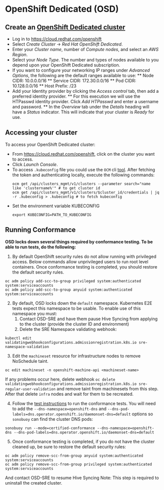 # OpenShift Dedicated (OSD)

## Create an [OpenShift Dedicated cluster](https://docs.openshift.com/dedicated/4/getting_started/accessing-your-services.html)

* Log in to https://cloud.redhat.com/openshift
* Select *Create Cluster* -> *Red Hat OpenShift Dedicated*.
* Enter your *Cluster name*, number of *Compute nodes*, and select an *AWS Region*.
* Select your *Node Type*. The number and types of nodes available to you depend
upon your OpenShift Dedicated subscription.
* If you want to configure your networking IP ranges under *Advanced Options*, the
following are the default ranges available to use:
** Node CIDR: 10.0.0.0/16
** Service CIDR: 172.30.0.0/16
** Pod CIDR: 10.128.0.0/16
** Host Prefix: /23
* Add your Identity provider by clicking the *Access control* tab, then add a preferred identity provider.
** For this execution we will use the HTPasswd identity provider. Click *Add HTPasswd* and enter a username and password.
** In the *Overview* tab under the *Details* heading will have a *Status* indicator. This will indicate that your cluster is *Ready* for use.

## Accessing your cluster

To access your OpenShift Dedicated cluster:

* From https://cloud.redhat.com/openshift, click on the cluster you want to access.
* Click *Launch Console*.
* To access `.kubeconfig` file you could use the `OCM` cli [tool](https://github.com/openshift-online/ocm-cli). After fetching the token and authenticating locally, execute the following commands:
   ```
   ocm get /api/clusters_mgmt/v1/clusters --parameter search="name like 'clustername%'" # to get cluster id
   ocm get /api/clusters_mgmt/v1/clusters/$cluster_id/credentials | jq -r .kubeconfig > .kubeconfig # to fetch kubeconfig
   ```
* Set the environment variable KUBECONFIG
    ```
    export KUBECONFIG=PATH_TO_KUBECONFIG
    ```

## Running Conformance

**OSD locks down several things required by conformance testing. To be able to run tests, do the following:**

1. By default OpenShift security rules do not allow running with privileged access.
   Below commands allow unprivileged users to run root level containers. Once
   conformance testing is completed, you should restore the default security rules.

```
oc adm policy add-scc-to-group privileged system:authenticated system:serviceaccounts
oc adm policy add-scc-to-group anyuid system:authenticated system:serviceaccounts
```

2. By default, OSD locks down the `default` namespace. Kubernetes E2E tests expect this namespace to be usable. To enable use of this
   namespace you must:
   1. Contact OSD-SRE and have them pause Hive Syncing from applying to the cluster (provide the cluster ID and environment)
   2. Delete the SRE Namespace validating webhook:

```
kubectl edit validatingwebhookconfigurations.admissionregistration.k8s.io sre-namespace-validation
```

3. Edit the `machineset` resource for infrastructure nodes to remove NoSchedule taint.

```
oc edit machineset -n openshift-machine-api <machineset-name>
```

If any problems occur here, delete webhook `oc delete validatingwebhookconfigurations.admissionregistration.k8s.io sre-regular-user-validation` and remove taint from machinesets from this step. After that delete `infra` nodes and wait for them to be recreated.

4. Follow the [test instructions](https://github.com/cncf/k8s-conformance/blob/master/instructions.md#running)
   to run the conformance tests. You will need to add the `--dns-namespace=openshift-dns`
   and `--dns-pod-labels=dns.operator.openshift.io/daemonset-dns=default`
   options so `sonobuoy` can find the cluster DNS pods:

```
sonobuoy run --mode=certified-conformance --dns-namespace=openshift-dns --dns-pod-labels=dns.operator.openshift.io/daemonset-dns=default
```

5. Once conformance testing is completed, if you do not have the cluster cleaned up, be sure to restore the default security rules:

```
oc adm policy remove-scc-from-group anyuid system:authenticated system:serviceaccounts
oc adm policy remove-scc-from-group privileged system:authenticated system:serviceaccounts
```

And contact OSD-SRE to resume Hive Syncing
Note: This step is required to uninstall the created cluster.